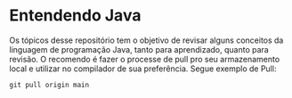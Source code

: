 # Entendendo Java

Os tópicos desse repositório tem o objetivo de revisar alguns conceitos da linguagem de programação Java, tanto para aprendizado, quanto para revisão. O recomendo é fazer o processe de pull pro seu armazenamento local e utilizar no compilador de sua preferência. Segue exemplo de Pull:

```Git
git pull origin main
```
